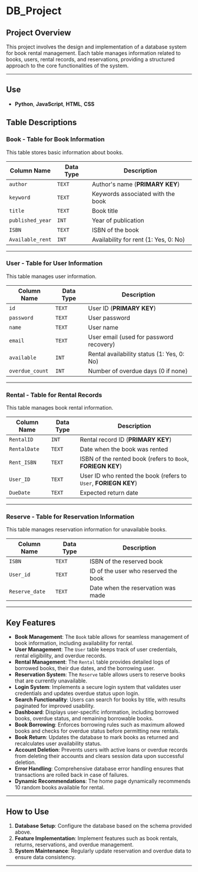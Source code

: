 # DB_Project

## Project Overview

This project involves the design and implementation of a database system for book rental management. Each table manages information related to books, users, rental records, and reservations, providing a structured approach to the core functionalities of the system.

---

## Use
- **Python**, **JavaScript**, **HTML**, **CSS**

## Table Descriptions

### **Book** - Table for Book Information

This table stores basic information about books.

| Column Name        | Data Type   | Description                        |
|--------------------|-------------|------------------------------------|
| `author`           | `TEXT`      | Author's name (**PRIMARY KEY**)    |
| `keyword`          | `TEXT`      | Keywords associated with the book  |
| `title`            | `TEXT`      | Book title                         |
| `published_year`   | `INT`       | Year of publication                |
| `ISBN`             | `TEXT`      | ISBN of the book                   |
| `Available_rent`   | `INT`       | Availability for rent (1: Yes, 0: No) |

---

### **User** - Table for User Information

This table manages user information.

| Column Name        | Data Type   | Description                                   |
|--------------------|-------------|----------------------------------------------|
| `id`               | `TEXT`      | User ID (**PRIMARY KEY**)                    |
| `password`         | `TEXT`      | User password                                |
| `name`             | `TEXT`      | User name                                    |
| `email`            | `TEXT`      | User email (used for password recovery)      |
| `available`        | `INT`       | Rental availability status (1: Yes, 0: No)  |
| `overdue_count`    | `INT`       | Number of overdue days (0 if none)           |

---

### **Rental** - Table for Rental Records

This table manages book rental information.

| Column Name        | Data Type   | Description                                   |
|--------------------|-------------|----------------------------------------------|
| `RentalID`         | `INT`       | Rental record ID (**PRIMARY KEY**)           |
| `RentalDate`       | `TEXT`      | Date when the book was rented                |
| `Rent_ISBN`        | `TEXT`      | ISBN of the rented book (refers to `Book`, **FORIEGN KEY**)   |
| `User_ID`          | `TEXT`      | User ID who rented the book (refers to `User`, **FORIEGN KEY**) |
| `DueDate`          | `TEXT`      | Expected return date                         |

---

### **Reserve** - Table for Reservation Information

This table manages reservation information for unavailable books.

| Column Name        | Data Type   | Description                                   |
|--------------------|-------------|----------------------------------------------|
| `ISBN`             | `TEXT`      | ISBN of the reserved book                    |
| `User_id`          | `TEXT`      | ID of the user who reserved the book         |
| `Reserve_date`     | `TEXT`      | Date when the reservation was made           |

---

## Key Features

- **Book Management**: The `Book` table allows for seamless management of book information, including availability for rental.
- **User Management**: The `User` table keeps track of user credentials, rental eligibility, and overdue records.
- **Rental Management**: The `Rental` table provides detailed logs of borrowed books, their due dates, and the borrowing user.
- **Reservation System**: The `Reserve` table allows users to reserve books that are currently unavailable.
- **Login System**: Implements a secure login system that validates user credentials and updates overdue status upon login.
- **Search Functionality**: Users can search for books by title, with results paginated for improved usability.
- **Dashboard**: Displays user-specific information, including borrowed books, overdue status, and remaining borrowable books.
- **Book Borrowing**: Enforces borrowing rules such as maximum allowed books and checks for overdue status before permitting new rentals.
- **Book Return**: Updates the database to mark books as returned and recalculates user availability status.
- **Account Deletion**: Prevents users with active loans or overdue records from deleting their accounts and clears session data upon successful deletion.
- **Error Handling**: Comprehensive database error handling ensures that transactions are rolled back in case of failures.
- **Dynamic Recommendations**: The home page dynamically recommends 10 random books available for rental.

---

## How to Use

1. **Database Setup**: Configure the database based on the schema provided above.
2. **Feature Implementation**: Implement features such as book rentals, returns, reservations, and overdue management.
3. **System Maintenance**: Regularly update reservation and overdue data to ensure data consistency.

---


